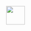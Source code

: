 <p align="center">
<img src="{{ asset('images/booksLogo.png') }}" style="height: 50px; width: 50px;" class="rounded-full">
</p>
